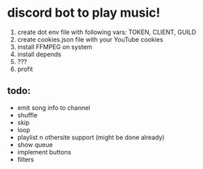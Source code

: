 # discord bot to play music!
1. create dot env file with following vars: TOKEN, CLIENT, GUILD
2. create cookies.json file with your YouTube cookies
3. install FFMPEG on system
4. install depends
5. ???
6. profit

## todo:
* emit song info to channel
* shuffle
* skip
* loop
* playlist n othersite support (might be done already)
* show queue
* implement buttons
* filters